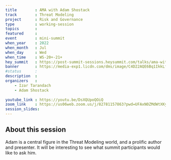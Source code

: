 ```yaml
---
title        : AMA with Adam Shostack
track        : Threat Modeling
project      : Risk and Governance
type         : working-session
topics       : 
featured     :
event        : mini-summit
when_year    : 2022
when_month   : Jul
when_day     : Wed
when_time    : WS-20+-21+
hey_summit   : https://post-summit-sessions.heysummit.com/talks/ama-with-adam-shostack/
banner       : https://media-exp1.licdn.com/dms/image/C4D22AQE6Bq1IkkLfGg/feedshare-shrink_2048_1536/0/1656251686804?e=1659571200&v=beta&t=qFijlnDAhja6zfVVQujxy4_zquhrVvcuv5kADn3rex4
#status      : 
description  :
organizers   :
    - Izar Tarandach
    - Adam Shostack
   
youtube_link : https://youtu.be/DsXQUpoQOiQ
zoom_link    : https://us06web.zoom.us/j/82781157863?pwd=UFAxN0ZMdWtXKysvQ29HQkxQVDkwUT09
session_slides:
---
```




## About this session
Adam is a central figure in the Threat Modeling world, and a prolific author and presenter. It will be interesting to see what summit participants would like to ask him.
